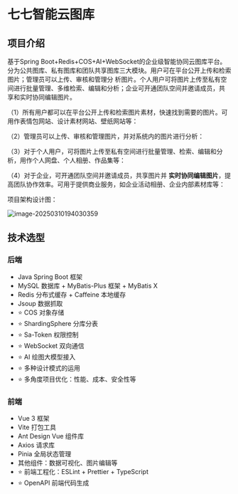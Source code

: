 # 七七智能云图库
## 项目介绍

基于Spring Boot+Redis+COS+AI+WebSocket的企业级智能协同云图库平台。
分为公共图库、私有图库和团队共享图库三大模块。用户可在平台公开上传和检索图片；管理员可以上传、审核和管理分
析图片。个人用户可将图片上传至私有空间进行批量管理、多维检索、编辑和分析；企业可开通团队空间并邀请成员，共
享和实时协同编辑图片。

（1）所有用户都可以在平台公开上传和检索图片素材，快速找到需要的图片。可用作表情包网站、设计素材网站、壁纸网站等：



（2）管理员可以上传、审核和管理图片，并对系统内的图片进行分析：



（3）对于个人用户，可将图片上传至私有空间进行批量管理、检索、编辑和分析，用作个人网盘、个人相册、作品集等：

（4）对于企业，可开通团队空间并邀请成员，共享图片并 **实时协同编辑图片**，提高团队协作效率。可用于提供商业服务，如企业活动相册、企业内部素材库等：



项目架构设计图：

![image-20250310194030359](C:\JavaProject\Code\yun-picture\README\image-20250310194030359.png)

## 技术选型



### 后端



- Java Spring Boot 框架
- MySQL 数据库 + MyBatis-Plus 框架 + MyBatis X
- Redis 分布式缓存 + Caffeine 本地缓存
- Jsoup 数据抓取
- ⭐️ COS 对象存储
- ⭐️ ShardingSphere 分库分表
- ⭐️ Sa-Token 权限控制
- ⭐️ WebSocket 双向通信
- ⭐️ AI 绘图大模型接入
- ⭐️ 多种设计模式的运用
- ⭐️ 多角度项目优化：性能、成本、安全性等

### 前端

- Vue 3 框架
- Vite 打包工具
- Ant Design Vue 组件库
- Axios 请求库
- Pinia 全局状态管理
- 其他组件：数据可视化、图片编辑等
- ⭐️ 前端工程化：ESLint + Prettier + TypeScript
- ⭐️ OpenAPI 前端代码生成
